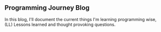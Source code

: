 ## Programming Journey Blog
In this blog, I'll document the current things I'm learning programming wise, (LL) Lessons learned and thought provoking questions.
